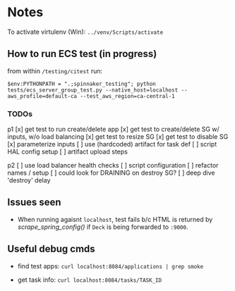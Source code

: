 # Notes

To activate virtulenv (Win): `../venv/Scripts/activate`


## How to run ECS test (in progress)

from within `/testing/citest` run:

```
$env:PYTHONPATH = ".;spinnaker_testing"; python tests/ecs_server_group_test.py --native_host=localhost --aws_profile=default-ca --test_aws_region=ca-central-1
```


### TODOs

p1
[x] get test to run create/delete app
[x] get test to create/delete SG w/ inputs, w/o load balancing
[x] get test to resize SG
[x] get test to disable SG
[x] parameterize inputs
[ ] use (hardcoded) artifact for task def
[ ] script HAL config setup
[ ] artifact upload steps

p2
[ ] use load balancer health checks
[ ] script configuration
[ ] refactor names / setup
[ ] could look for DRAINING on destroy SG?
[ ] deep dive 'destroy' delay



## Issues seen

* When running agaisnt `localhost`, test fails b/c HTML is returned by _scrape_spring_config()_ if `Deck` is being forwarded to `:9000`. 


## Useful debug cmds

* find test apps: `curl localhost:8084/applications | grep smoke`

* get task info: `curl localhost:8084/tasks/TASK_ID`


